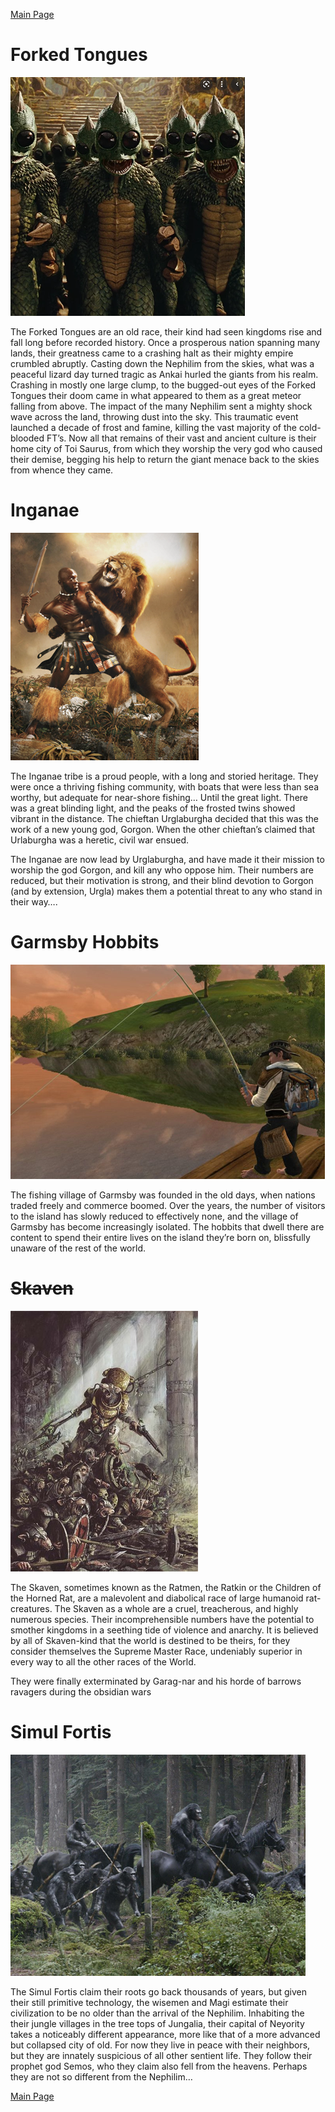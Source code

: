 [Main Page](README.md)

# Forked Tongues
![FT](ForkedTonguesExample.png)

The Forked Tongues are an old race, their kind had seen kingdoms rise and fall long before recorded history. Once a prosperous nation spanning many lands, their greatness came to a crashing halt as their mighty empire crumbled abruptly. Casting down the Nephilim from the skies, what was a peaceful lizard day turned tragic as Ankai hurled the giants from his realm. Crashing in mostly one large clump, to the bugged-out eyes of the Forked Tongues their doom came in what appeared to them as a great meteor falling from above. The impact of the many Nephilim sent a mighty shock wave across the land, throwing dust into the sky. This traumatic event launched a decade of frost and famine, killing the vast majority of the cold-blooded FT’s. Now all that remains of their vast and ancient culture is their home city of Toi Saurus, from which they worship the very god who caused their demise, begging his help to return the giant menace back to the skies from whence they came. 

# Inganae
![In](InganaeExample.png)

The Inganae tribe is a proud people, with a long and storied heritage. They were once a thriving fishing community, with boats that were less than sea worthy, but adequate for near-shore fishing… Until the great light.
There was a great blinding light, and the peaks of the frosted twins showed vibrant in the distance. The chieftan Urglaburgha decided that this was the work of a new young god, Gorgon. When the other chieftan’s claimed that Urlaburgha was a heretic, civil war ensued.

The Inganae are now lead by Urglaburgha, and have made it their mission to worship the god Gorgon, and kill any who oppose him. Their numbers are reduced, but their motivation is strong, and their blind devotion to Gorgon (and by extension, Urgla) makes them a potential threat to any who stand in their way….

# Garmsby Hobbits
![hobbits](GarmsbyExample.png)

The fishing village of Garmsby was founded in the old days, when nations traded freely and commerce boomed. Over the years, the number of visitors to the island has slowly reduced to effectively none, and the village of Garmsby has become increasingly isolated. The hobbits that dwell there are content to spend their entire lives on the island they’re born on, blissfully unaware of the rest of the world.

# ~~Skaven~~
![skaven](SkavenExample.png)

The Skaven, sometimes known as the Ratmen, the Ratkin or the Children of the Horned Rat, are a malevolent and diabolical race of large humanoid rat-creatures. The Skaven as a whole are a cruel, treacherous, and highly numerous species. Their incomprehensible numbers have the potential to smother kingdoms in a seething tide of violence and anarchy. It is believed by all of Skaven-kind that the world is destined to be theirs, for they consider themselves the Supreme Master Race, undeniably superior in every way to all the other races of the World.

They were finally exterminated by Garag-nar and his horde of barrows ravagers during the obsidian wars

# Simul Fortis
![simulfortis](SimulFortisExample.png)

The Simul Fortis claim their roots go back thousands of years, but given their still primitive technology, the wisemen and Magi estimate their civilization to be no older than the arrival of the Nephilim. Inhabiting the their jungle villages in the tree tops of Jungalia, their capital of Neyority takes a noticeably different appearance, more like that of a more advanced but collapsed city of old. For now they live in peace with their neighbors, but they are innately suspicious of all other sentient life. They follow their prophet god Semos, who they claim also fell from the heavens. Perhaps they are not so different from the Nephilim… 

[Main Page](README.md)
